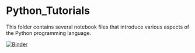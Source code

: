 # Python_Tutorials
This folder contains several notebook files that introduce various aspects of the Python programming language.


[![Binder](https://mybinder.org/badge_logo.svg)](https://mybinder.org/v2/gh/nkfreeman/Python_Tutorials/master?filepath=1-Python_Basics%2FPython_Basics.ipynb)

